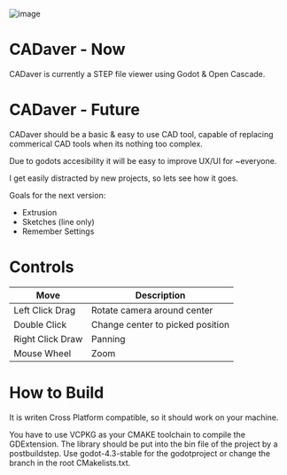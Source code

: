 ![image](https://github.com/user-attachments/assets/baa67416-4072-4ff2-ab30-78724f8d7c56)


# CADaver - Now

CADaver is currently a STEP file viewer using Godot & Open Cascade.

# CADaver - Future

CADaver should be a basic & easy to use CAD tool, capable of replacing commerical CAD tools when its nothing too complex.

Due to godots accesibility it will be easy to improve UX/UI for ~everyone.

I get easily distracted by new projects, so lets see how it goes.

Goals for the next version:

* Extrusion
* Sketches (line only)
* Remember Settings


# Controls

| Move | Description |
|---|---|
| Left Click Drag | Rotate camera around center |
| Double Click | Change center to picked position |
| Right Click Draw | Panning |
| Mouse Wheel | Zoom |

# How to Build

It is writen Cross Platform compatible, so it should work on your machine.

You have to use VCPKG as your CMAKE toolchain to compile the GDExtension. The library should be put into the bin file of the project by a postbuildstep. Use godot-4.3-stable for the godotproject or change the branch in the root CMakelists.txt.
